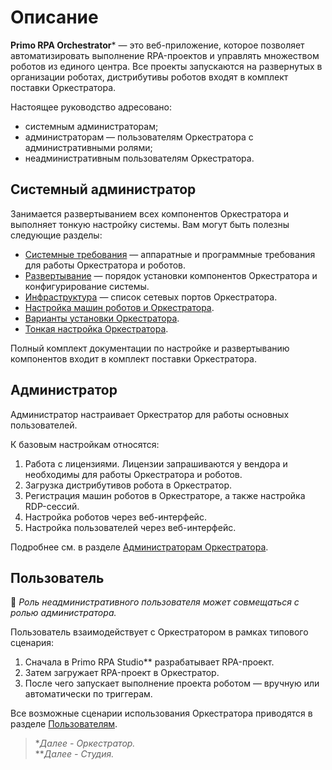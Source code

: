 # Описание

**Primo RPA Orchestrator**\* — это веб-приложение, которое позволяет автоматизировать выполнение RPA-проектов и управлять множеством роботов из единого центра. Все проекты запускаются на развернутых в организации роботах, дистрибутивы роботов входят в комплект поставки Оркестратора. 

Настоящее руководство адресовано:
* системным администраторам;
* администраторам — пользователям Оркестратора с административными ролями;
* неадминистративным пользователям Оркестратора.

## Системный администратор

Занимается развертыванием всех компонентов Оркестратора и выполняет тонкую настройку системы. Вам могут быть полезны следующие разделы:
* [Системные требования](https://docs.primo-rpa.ru/primo-rpa/orchestrator-new/systemreq) — аппаратные и программные требования для работы Оркестратора и роботов.
* [Развертывание](https://docs.primo-rpa.ru/primo-rpa/orchestrator-new/deployment/readme) — порядок установки компонентов Оркестратора и конфигурирование системы.
* [Инфраструктура](https://docs.primo-rpa.ru/primo-rpa/orchestrator-new/ports) — список сетевых портов Оркестратора.
* [Настройка машин роботов и Оркестратора](https://docs.primo-rpa.ru/primo-rpa/orchestrator-new/install/machines-setup/readme).
* [Варианты установки Оркестратора](https://docs.primo-rpa.ru/primo-rpa/orchestrator-new/quick-install/readme).
* [Тонкая настройка Оркестратора](https://docs.primo-rpa.ru/primo-rpa/orchestrator-new/fine-tuning/readme).

Полный комплект документации по настройке и развертыванию компонентов входит в комплект поставки Оркестратора. 


## Администратор

Администратор настраивает Оркестратор для работы основных пользователей. 

К базовым настройкам относятся:

1. Работа с лицензиями. Лицензии запрашиваются у вендора и необходимы для работы Оркестратора и роботов.
2. Загрузка дистрибутивов робота в Оркестратор.
3. Регистрация машин роботов в Оркестраторе, а также настройка RDP-сессий.
4. Настройка роботов через веб-интерфейс.
5. Настройка пользователей через веб-интерфейс.

Подробнее см. в разделе [Администраторам Оркестратора](https://docs.primo-rpa.ru/primo-rpa/orchestrator-new/orchestrator-admin/readme).

## Пользователь

:small_blue_diamond: *Роль неадминистративного пользователя может совмещаться с ролью администратора.*

Пользователь взаимодействует с Оркестратором в рамках типового сценария:

1. Сначала в Primo RPA Studio\*\* разрабатывает RPA-проект.
2. Затем загружает RPA-проект в Оркестратор.
3. После чего запускает выполнение проекта роботом — вручную или автоматически по триггерам.

Все возможные сценарии использования Оркестратора приводятся в разделе [Пользователям](https://docs.primo-rpa.ru/primo-rpa/orchestrator-new/orchestrator-user/readme).



> \**Далее - Оркестратор.*\
> \*\**Далее - Студия.*

